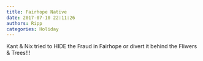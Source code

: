 ```yaml
---
title: Fairhope Native
date: 2017-07-10 22:11:26
authors: Ripp
categories: Holiday
---
```


 Kant &amp; Nix tried to HIDE the Fraud in Fairhope or divert it behind the Fliwers &amp; Trees!!!